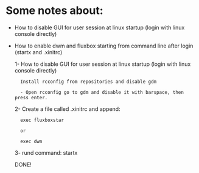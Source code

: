 Some notes about:
=================

- How to disable GUI for user session at linux startup (login with linux console directly)
- How to enable dwm and fluxbox starting from command line after login (startx and .xinitrc)
 
	1- How to disable GUI for user session at linux startup (login with linux console directly)

		Install rcconfig from repositories and disable gdm
		
		- Open rcconfig go to gdm and disable it with barspace, then press enter.
		

	2- Create a file called .xinitrc and append:

		exec fluxboxstar

		or

		exec dwm

	3- rund command: startx

	DONE!
